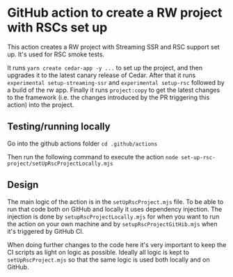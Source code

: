# GitHub action to create a RW project with RSCs set up

This action creates a RW project with Streaming SSR and RSC support set up.
It's used for RSC smoke tests.

It runs `yarn create cedar-app -y ...` to set up the project, and then upgrades
it to the latest canary release of Cedar. After that it runs
`experimental setup-streaming-ssr` and `experimental setup-rsc` followed by
a build of the rw app. Finally it runs `project:copy` to get the latest
changes to the framework (i.e. the changes introduced by the PR triggering this
action) into the project.

## Testing/running locally

Go into the github actions folder
`cd .github/actions`

Then run the following command to execute the action
`node set-up-rsc-project/setUpRscProjectLocally.mjs`

## Design

The main logic of the action is in the `setUpRscProject.mjs` file. To be able
to run that code both on GitHub and locally it uses dependency injection. The
injection is done by `setupRscProjectLocally.mjs` for when you want to run
the action on your own machine and by `setupRscProjectGitHib.mjs` when it's
triggered by GitHub CI.

When doing further changes to the code here it's very important to keep the
CI scripts as light on logic as possible. Ideally all logic is kept to
`setUpRscProject.mjs` so that the same logic is used both locally and on
GitHub.

